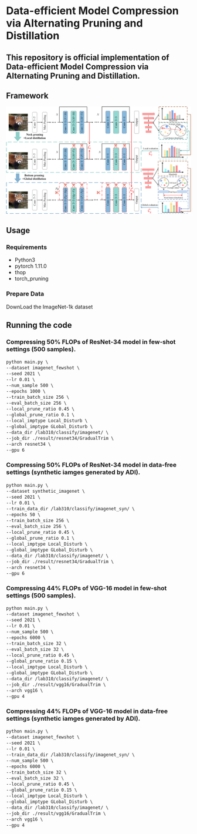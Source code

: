 # Data-efficient Model Compression via Alternating Pruning and Distillation
## This repository is official implementation of Data-efficient Model Compression via Alternating Pruning and Distillation.


## Framework
<p align="center">
<img src="framework.png" width="800">
</p>

## Usage
### Requirements

* Python3
* pytorch 1.11.0
* thop
* torch_pruning

### Prepare Data
DownLoad the ImageNet-1k dataset

## Running the code

### Compressing 50% FLOPs of ResNet-34 model in few-shot settings (500 samples).
```shell
python main.py \
--dataset imagenet_fewshot \
--seed 2021 \
--lr 0.01 \
--num_sample 500 \
--epochs 1000 \
--train_batch_size 256 \
--eval_batch_size 256 \
--local_prune_ratio 0.45 \
--global_prune_ratio 0.1 \
--local_imptype Local_Disturb \
--global_imptype GLobal_Disturb \
--data_dir /lab310/classify/imagenet/ \
--job_dir ./result/resnet34/GradualTrim \
--arch resnet34 \
--gpu 6
```

### Compressing 50% FLOPs of ResNet-34 model in data-free settings (synthetic iamges generated by ADI).
```shell
python main.py \
--dataset synthetic_imagenet \
--seed 2021 \
--lr 0.01 \
--train_data_dir /lab310/classify/imagenet_syn/ \
--epochs 50 \
--train_batch_size 256 \
--eval_batch_size 256 \
--local_prune_ratio 0.45 \
--global_prune_ratio 0.1 \
--local_imptype Local_Disturb \
--global_imptype GLobal_Disturb \
--data_dir /lab310/classify/imagenet/ \
--job_dir ./result/resnet34/GradualTrim \
--arch resnet34 \
--gpu 6
```

### Compressing 44% FLOPs of VGG-16 model in few-shot settings (500 samples).
```shell
python main.py \
--dataset imagenet_fewshot \
--seed 2021 \
--lr 0.01 \
--num_sample 500 \
--epochs 6000 \
--train_batch_size 32 \
--eval_batch_size 32 \
--local_prune_ratio 0.45 \
--global_prune_ratio 0.15 \
--local_imptype Local_Disturb \
--global_imptype GLobal_Disturb \
--data_dir /lab310/classify/imagenet/ \
--job_dir ./result/vgg16/GradualTrim \
--arch vgg16 \
--gpu 4
```

### Compressing 44% FLOPs of VGG-16 model in data-free settings (synthetic iamges generated by ADI).
```shell
python main.py \
--dataset imagenet_fewshot \
--seed 2021 \
--lr 0.01 \
--train_data_dir /lab310/classify/imagenet_syn/ \
--num_sample 500 \
--epochs 6000 \
--train_batch_size 32 \
--eval_batch_size 32 \
--local_prune_ratio 0.45 \
--global_prune_ratio 0.15 \
--local_imptype Local_Disturb \
--global_imptype GLobal_Disturb \
--data_dir /lab310/classify/imagenet/ \
--job_dir ./result/vgg16/GradualTrim \
--arch vgg16 \
--gpu 4
```


